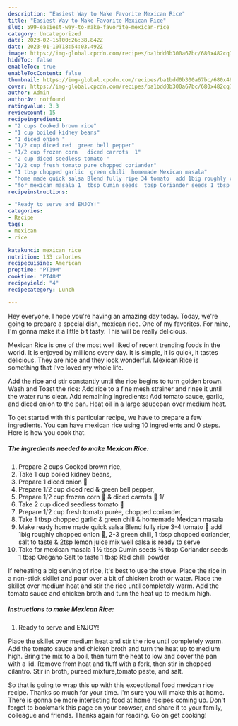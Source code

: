```yaml
---
description: "Easiest Way to Make Favorite Mexican Rice"
title: "Easiest Way to Make Favorite Mexican Rice"
slug: 599-easiest-way-to-make-favorite-mexican-rice
category: Uncategorized
date: 2023-02-15T00:26:38.842Z
date: 2023-01-10T18:54:03.492Z
image: https://img-global.cpcdn.com/recipes/ba1bdd0b300a67bc/680x482cq70/mexican-rice-recipe-main-photo.jpg
hideToc: false
enableToc: true
enableTocContent: false
thumbnail: https://img-global.cpcdn.com/recipes/ba1bdd0b300a67bc/680x482cq70/mexican-rice-recipe-main-photo.jpg
cover: https://img-global.cpcdn.com/recipes/ba1bdd0b300a67bc/680x482cq70/mexican-rice-recipe-main-photo.jpg
author: Admin
authorAv: notfound
ratingvalue: 3.3
reviewcount: 15
recipeingredient:
- "2 cups Cooked brown rice"
- "1 cup boiled kidney beans"
- "1 diced onion "
- "1/2 cup diced red  green bell pepper"
- "1/2 cup frozen corn   diced carrots  1"
- "2 cup diced seedless tomato "
- "1/2 cup fresh tomato pure chopped coriander"
- "1 tbsp chopped garlic  green chili  homemade Mexican masala"
- "home made quick salsa Blend fully ripe 34 tomato  add 1big roughly chopped onion  23 green chili 1 tbsp chopped coriander salt to taste  2tsp lemon juice mix well salsa is ready to serve"
- "for mexican masala 1  tbsp Cumin seeds  tbsp Coriander seeds 1 tbsp Oregano Salt to taste 1 tbsp Red chilli powder"
recipeinstructions:

- "Ready to serve and ENJOY!"
categories:
- Recipe
tags:
- mexican
- rice

katakunci: mexican rice 
nutrition: 133 calories
recipecuisine: American
preptime: "PT19M"
cooktime: "PT48M"
recipeyield: "4"
recipecategory: Lunch

---
```



Hey everyone, I hope you're having an amazing day today. Today, we're going to prepare a special dish, mexican rice. One of my favorites. For mine, I'm gonna make it a little bit tasty. This will be really delicious.

Mexican Rice is one of the most well liked of recent trending foods in the world. It is enjoyed by millions every day. It is simple, it is quick, it tastes delicious. They are nice and they look wonderful. Mexican Rice is something that I've loved my whole life.

Add the rice and stir constantly until the rice begins to turn golden brown. Wash and Toast the rice: Add rice to a fine mesh strainer and rinse it until the water runs clear. Add remaining ingredients: Add tomato sauce, garlic, and diced onion to the pan. Heat oil in a large saucepan over medium heat.


To get started with this particular recipe, we have to prepare a few ingredients. You can have mexican rice using 10 ingredients and 0 steps. Here is how you cook that.

<!--inarticleads1-->

##### The ingredients needed to make Mexican Rice:

1. Prepare 2 cups Cooked brown rice,
1. Take 1 cup boiled kidney beans,
1. Prepare 1 diced onion 🧅
1. Prepare 1/2 cup diced red &amp; green bell pepper,
1. Prepare 1/2 cup frozen corn 🌽 &amp; diced carrots 🥕 1/
1. Take 2 cup diced seedless tomato 🍅
1. Prepare 1/2 cup fresh tomato purée, chopped coriander,
1. Take 1 tbsp chopped garlic &amp; green chili &amp; homemade Mexican masala
1. Make ready home made quick salsa Blend fully ripe 3-4 tomato 🍅 add 1big roughly chopped onion 🧅, 2-3 green chili, 1 tbsp chopped coriander, salt to taste &amp; 2tsp lemon juice mix well salsa is ready to serve
1. Take for mexican masala 1 ½ tbsp Cumin seeds ¾ tbsp Coriander seeds 1 tbsp Oregano Salt to taste 1 tbsp Red chilli powder


If reheating a big serving of rice, it&#39;s best to use the stove. Place the rice in a non-stick skillet and pour over a bit of chicken broth or water. Place the skillet over medium heat and stir the rice until completely warm. Add the tomato sauce and chicken broth and turn the heat up to medium high. 

<!--inarticleads2-->

##### Instructions to make Mexican Rice:


1. Ready to serve and ENJOY!

Place the skillet over medium heat and stir the rice until completely warm. Add the tomato sauce and chicken broth and turn the heat up to medium high. Bring the mix to a boil, then turn the heat to low and cover the pan with a lid. Remove from heat and fluff with a fork, then stir in chopped cilantro. Stir in broth, pureed mixture,tomato paste, and salt. 

So that is going to wrap this up with this exceptional food mexican rice recipe. Thanks so much for your time. I'm sure you will make this at home. There is gonna be more interesting food at home recipes coming up. Don't forget to bookmark this page on your browser, and share it to your family, colleague and friends. Thanks again for reading. Go on get cooking!
